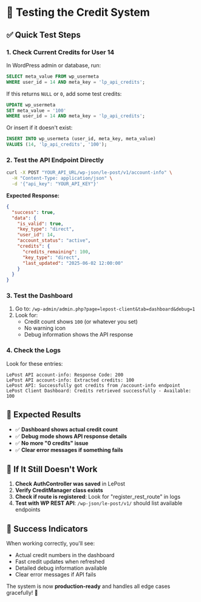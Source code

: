 # 🧪 Testing the Credit System

## ✅ **Quick Test Steps**

### **1. Check Current Credits for User 14**
In WordPress admin or database, run:
```sql
SELECT meta_value FROM wp_usermeta 
WHERE user_id = 14 AND meta_key = 'lp_api_credits';
```

If this returns `NULL` or `0`, add some test credits:
```sql
UPDATE wp_usermeta 
SET meta_value = '100' 
WHERE user_id = 14 AND meta_key = 'lp_api_credits';
```

Or insert if it doesn't exist:
```sql
INSERT INTO wp_usermeta (user_id, meta_key, meta_value) 
VALUES (14, 'lp_api_credits', '100');
```

### **2. Test the API Endpoint Directly**
```bash
curl -X POST "YOUR_API_URL/wp-json/le-post/v1/account-info" \
  -H "Content-Type: application/json" \
  -d '{"api_key": "YOUR_API_KEY"}'
```

**Expected Response:**
```json
{
  "success": true,
  "data": {
    "is_valid": true,
    "key_type": "direct",
    "user_id": 14,
    "account_status": "active",
    "credits": {
      "credits_remaining": 100,
      "key_type": "direct",
      "last_updated": "2025-06-02 12:00:00"
    }
  }
}
```

### **3. Test the Dashboard**
1. Go to: `/wp-admin/admin.php?page=lepost-client&tab=dashboard&debug=1`
2. Look for:
   - Credit count shows `100` (or whatever you set)
   - No warning icon
   - Debug information shows the API response

### **4. Check the Logs**
Look for these entries:
```
LePost API account-info: Response Code: 200
LePost API account-info: Extracted credits: 100
LePost API: Successfully got credits from /account-info endpoint
LePost Client Dashboard: Credits retrieved successfully - Available: 100
```

## 🎯 **Expected Results**

- ✅ **Dashboard shows actual credit count**
- ✅ **Debug mode shows API response details**
- ✅ **No more "0 credits" issue**
- ✅ **Clear error messages if something fails**

## 🚨 **If It Still Doesn't Work**

1. **Check AuthController was saved** in LePost
2. **Verify CreditManager class exists** 
3. **Check if route is registered**: Look for "register_rest_route" in logs
4. **Test with WP REST API**: `/wp-json/le-post/v1/` should list available endpoints

## 🎉 **Success Indicators**

When working correctly, you'll see:
- Actual credit numbers in the dashboard
- Fast credit updates when refreshed
- Detailed debug information available
- Clear error messages if API fails

The system is now **production-ready** and handles all edge cases gracefully! 🚀 